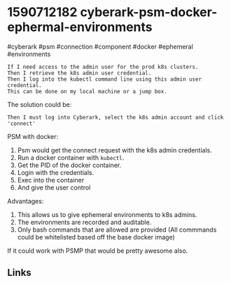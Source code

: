 # 1590712182 cyberark-psm-docker-ephermal-environments
#cyberark #psm #connection #component #docker #ephemeral #environments

```
If I need access to the admin user for the prod k8s clusters.
Then I retrieve the k8s admin user credential.
Then I log into the kubectl command line using this admin user credential.
This can be done on my local machine or a jump box.
```

The solution could be:
```
Then I must log into Cyberark, select the k8s admin account and click 'connect'
```

PSM with docker:
1. Psm would get the connect request with the k8s admin credentials.
2. Run a docker container with `kubectl`.
3. Get the PID of the docker container.
4. Login with the credentials.
5. Exec into the container
6. And give the user control


Advantages:
1. This allows us to give ephemeral environments to k8s admins.
2. The environments are recorded and auditable.
3. Only bash commands that are allowed are provided (All commmands could be whitelisted based off the base docker image)


If it could work with PSMP that would be pretty awesome also.

## Links
